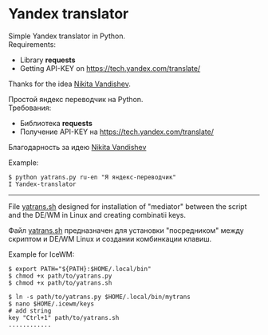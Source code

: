 # Yandex translator

Simple Yandex translator in Python.<br>
Requirements:<br>
  + Library **requests**<br>
  + Getting API-KEY on https://tech.yandex.com/translate/<br>

Thanks for the idea [Nikita Vandishev](https://gist.github.com/nekitvand).<br>

Простой яндекс переводчик на Python.<br>
Требования:<br>
  + Библиотека **requests**<br>
  + Получение API-KEY на https://tech.yandex.com/translate/<br>

Благодарность за идею [Nikita Vandishev](https://gist.github.com/nekitvand)<br>

Example:
```shell
$ python yatrans.py ru-en "Я яндекс-переводчик"
I Yandex-translator
```
***
File [yatrans.sh](https://github.com/delvin-fil/yatrans/blob/master/yatrans.sh) designed for installation of "mediator" between the script and the DE/WM in Linux and creating combinatii keys.

Файл [yatrans.sh](https://github.com/delvin-fil/yatrans/blob/master/yatrans.sh) предназначен для установки "посредником" между скриптом и DE/WM Linux и создании комбинкации клавиш. 

Example for IceWM:

```shell
$ export PATH="${PATH}:$HOME/.local/bin"
$ chmod +x path/to/yatrans.py
$ chmod +x path/to/yatrans.sh

$ ln -s path/to/yatrans.py $HOME/.local/bin/mytrans
$ nano $HOME/.icewm/keys
# add string
key "Ctrl+1" path/to/yatrans.sh
............
```
